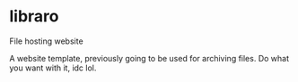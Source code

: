 # libraro
File hosting website

A website template, previously going to be used for archiving files.
Do what you want with it, idc lol.
